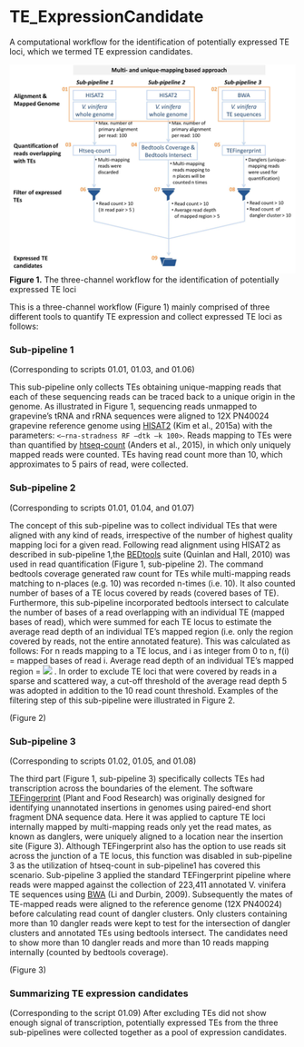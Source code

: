 # TE_ExpressionCandidate

A computational workflow for the identification of potentially expressed TE loci, which we termed TE expression candidates.


![Image of Workflow](https://github.com/ting-hsuan-chen/TE_ExpressionCandidate/blob/main/Workflow.jpg)
__Figure 1.__ The three-channel workflow for the identification of potentially expressed TE loci



This is a three-channel workflow (Figure 1) mainly comprised of three different tools to quantify TE expression and collect expressed TE loci as follows:

### Sub-pipeline 1
(Corresponding to scripts 01.01, 01.03, and 01.06)

This sub-pipeline only collects TEs obtaining unique-mapping reads that each of these sequencing reads can be traced back to a unique origin in the genome. As illustrated in Figure 1, sequencing reads unmapped to grapevine’s tRNA and rRNA sequences were aligned to 12X PN40024 grapevine reference genome using [HISAT2](https://daehwankimlab.github.io/hisat2/) (Kim et al., 2015a) with the parameters: `<–rna-stradness RF –dtk –k 100>`.  Reads mapping to TEs were than quantified by [htseq-count](https://htseq.readthedocs.io/en/master/count.html) (Anders et al., 2015), in which only uniquely mapped reads were counted. TEs having read count more than 10, which approximates to 5 pairs of read, were collected.

### Sub-pipeline 2
(Corresponding to scripts 01.01, 01.04, and 01.07)

The concept of this sub-pipeline was to collect individual TEs that were aligned with any kind of reads, irrespective of the number of highest quality mapping loci for a given read. Following read alignment using HISAT2 as described in sub-pipeline 1,the [BEDtools](https://bedtools.readthedocs.io/en/latest/) suite (Quinlan and Hall, 2010) was used in read quantification (Figure 1, sub-pipeline 2). The command bedtools coverage generated raw count for TEs while multi-mapping reads matching to n-places (e.g. 10) was recorded n-times (i.e. 10). It also counted number of bases of a TE locus covered by reads (covered bases of TE). Furthermore, this sub-pipeline incorporated bedtools intersect to calculate the number of bases of a read overlapping with an individual TE (mapped bases of read), which were summed for each TE locus to estimate the average read depth of an individual TE’s mapped region (i.e. only the region covered by reads, not the entire annotated feature). This was calculated as follows:
For n reads mapping to a TE locus, and i as integer from 0 to n, f(i) = mapped bases of read i.
Average read depth of an individual TE’s mapped region = <img src="https://render.githubusercontent.com/render/math?math=%5Cfrac%7B%5Csum_%7Bi%3D1%7D%5En%20f(i)%20%7D%5Ctext%7BBases%20of%20a%20TE%20locus%20covered%20by%20reads%7D%0A"> .
In order to exclude TE loci that were covered by reads in a sparse and scattered way, a cut-off threshold of the average read depth 5 was adopted in addition to the 10 read count threshold. Examples of the filtering step of this sub-pipeline were illustrated in Figure 2.

(Figure 2)

### Sub-pipeline 3
(Corresponding to scripts 01.02, 01.05, and 01.08)

The third part (Figure 1, sub-pipeline 3) specifically collects TEs had transcription across the boundaries of the element. The software [TEFingerprint](https://github.com/PlantandFoodResearch/TEFingerprint) (Plant and Food Research) was originally designed for identifying unannotated insertions in genomes using paired-end short fragment DNA sequence data. Here it was applied to capture TE loci internally mapped by multi-mapping reads only yet the read mates, as known as danglers, were uniquely aligned to a location near the insertion site (Figure 3). Although TEFingerprint also has the option to use reads sit across the junction of a TE locus, this function was disabled in sub-pipeline 3 as the utilization of htseq-count in sub-pipeline1 has covered this scenario. Sub-pipeline 3 applied the standard TEFingerprint pipeline where reads were mapped against the collection of 223,411 annotated V. vinifera TE sequences using [BWA](https://github.com/lh3/bwa) (Li and Durbin, 2009). Subsequently the mates of TE-mapped reads were aligned to the reference genome (12X PN40024) before calculating read count of dangler clusters. Only clusters containing more than 10 dangler reads were kept to test for the intersection of dangler clusters and annotated TEs using bedtools intersect. The candidates need to show more than 10 dangler reads and more than 10 reads mapping internally (counted by bedtools coverage).

(Figure 3)

### Summarizing TE expression candidates
(Corresponding to the script 01.09)
After excluding TEs did not show enough signal of transcription, potentially expressed TEs from the three sub-pipelines were collected together as a pool of expression candidates.

